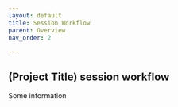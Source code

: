 ```yaml
---
layout: default
title: Session Workflow
parent: Overview
nav_order: 2

---
```

## (Project Title) session workflow


Some information